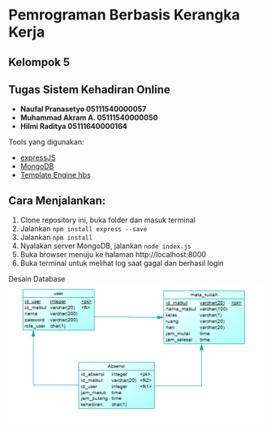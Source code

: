 # Pemrograman Berbasis Kerangka Kerja
## Kelompok 5
## Tugas Sistem Kehadiran Online
   
   - **Naufal Pranasetyo   05111540000057**
   - **Muhammad Akram A.   05111540000050**
   - **Hilmi Raditya       05111640000164**

Tools yang digunakan: 
- [expressJS](https://expressjs.com/)
- [MongoDB](https://www.mongodb.com/) 
- [Template Engine hbs](https://github.com/pillarjs/hbs)
   
## Cara Menjalankan:
1. Clone repository ini, buka folder dan masuk terminal
2. Jalankan `npm install express --save`
3. Jalankan `npm install`
4. Nyalakan server MongoDB, jalankan `node index.js`
5. Buka browser menuju ke halaman http://localhost:8000
6. Buka terminal untuk melihat log saat gagal dan berhasil login


Desain Database
![db](Database.png)

